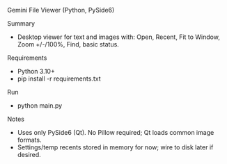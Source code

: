 Gemini File Viewer (Python, PySide6)

Summary
- Desktop viewer for text and images with: Open, Recent, Fit to Window, Zoom +/-/100%, Find, basic status.

Requirements
- Python 3.10+
- pip install -r requirements.txt

Run
- python main.py

Notes
- Uses only PySide6 (Qt). No Pillow required; Qt loads common image formats.
- Settings/temp recents stored in memory for now; wire to disk later if desired.

